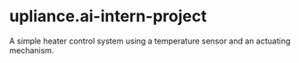# upliance.ai-intern-project
A simple heater control system using a temperature sensor and an actuating mechanism.

